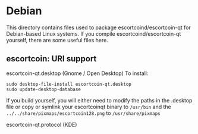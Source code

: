 
Debian
====================
This directory contains files used to package escortcoind/escortcoin-qt
for Debian-based Linux systems. If you compile escortcoind/escortcoin-qt yourself, there are some useful files here.

## escortcoin: URI support ##


escortcoin-qt.desktop  (Gnome / Open Desktop)
To install:

	sudo desktop-file-install escortcoin-qt.desktop
	sudo update-desktop-database

If you build yourself, you will either need to modify the paths in
the .desktop file or copy or symlink your escortcoinqt binary to `/usr/bin`
and the `../../share/pixmaps/escortcoin128.png` to `/usr/share/pixmaps`

escortcoin-qt.protocol (KDE)

